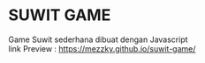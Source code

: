 # SUWIT GAME
Game Suwit sederhana dibuat dengan Javascript <br>
link Preview : https://mezzky.github.io/suwit-game/